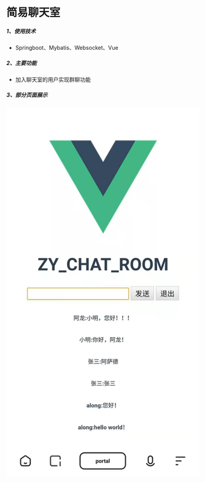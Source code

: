 # 简易聊天室
##### 1、使用技术
- Springboot、Mybatis、Websocket、Vue
##### 2、主要功能
- 加入聊天室的用户实现群聊功能
##### 3、部分页面展示
![聊天页面](./chat.jpg "聊天页面")
